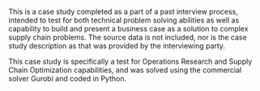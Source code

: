 This is a case study completed as a part of a past interview process, intended to test for both technical problem solving abilities as well as capability to build and present a business case as a solution to complex supply chain problems. The source data is not included, nor is the case study description as that was provided by the interviewing party.

This case study is specifically a test for Operations Research and Supply Chain Optimization capabilities, and was solved using the commercial solver Gurobi and coded in Python. 
